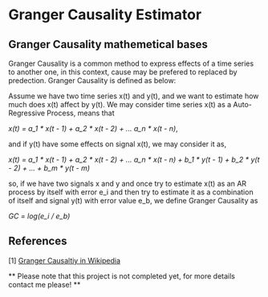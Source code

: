 # Granger Causality Estimator

## Granger Causality mathemetical bases

Granger Causality is a common method to express effects of a time series to another one, in this context, cause may be prefered to replaced by predection. Granger Causality is defined as below:

Assume we have two time series x(t) and y(t), and we want to estimate how much does x(t) affect by y(t). We may consider time series x(t) as a Auto-Regressive Process, means that

*x(t) = a_1 * x(t - 1) + a_2 * x(t - 2) + ... a_n * x(t - n)*, 

and if y(t) have some effects on signal x(t), we may consider it as, 

*x(t) = a_1 * x(t - 1) + a_2 * x(t - 2) + ... a_n * x(t - n) + b_1 * y(t - 1) + b_2 * y(t - 2) + ... + b_m * y(t - m)*

so, if we have two signals x and y and once try to estimate x(t) as an AR process by itself with error e_i and then try to estimate it as a combination of itself and signal y(t) with error value e_b, we define Granger Causality as

*GC = log(e_i / e_b)*

## References

[1] [Granger Causaltiy in Wikipedia](https://en.wikipedia.org/wiki/Granger_causality)

** Please note that this project is not completed yet, for more details contact me please! **